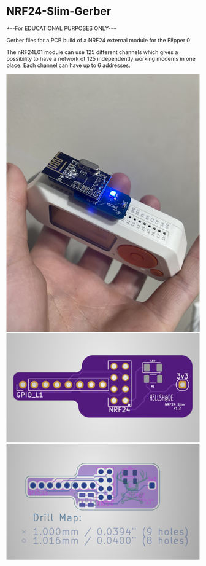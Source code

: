 # NRF24-Slim-Gerber

+--For EDUCATIONAL PURPOSES ONLY--+

Gerber files for a PCB build of a NRF24 external module for the Fl!pper 0



The nRF24L01 module can use 125 different channels which gives a possibility to have a network of 125 independently working modems in one place. Each channel can have up to 6 addresses.

![fNRF24](/IMG_2789.jpg)
![NRF24](/Screenshot_20250211-183123.png)
![fNRF24](/Screenshot_20250211-183156.png)

